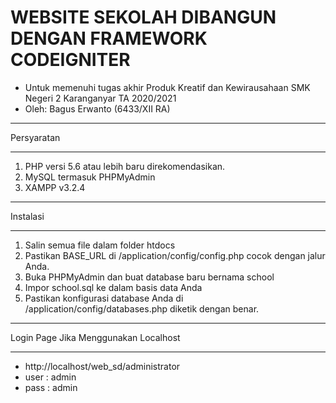  # WEBSITE SEKOLAH DIBANGUN DENGAN FRAMEWORK CODEIGNITER


* Untuk memenuhi tugas akhir Produk Kreatif dan Kewirausahaan SMK Negeri 2 Karanganyar TA 2020/2021
* Oleh: Bagus Erwanto (6433/XII RA)

*********************
Persyaratan 
*********************
1. PHP versi 5.6 atau lebih baru direkomendasikan.
2. MySQL termasuk PHPMyAdmin
3. XAMPP v3.2.4


************
Instalasi
************

1. Salin semua file dalam folder htdocs
2. Pastikan BASE_URL di /application/config/config.php cocok dengan jalur Anda.
3. Buka PHPMyAdmin dan buat database baru bernama school
4. Impor school.sql ke dalam basis data Anda
5. Pastikan konfigurasi database Anda di /application/config/databases.php diketik dengan benar.

************
Login Page Jika Menggunakan Localhost
************
* http://localhost/web_sd/administrator
* user : admin
* pass : admin
